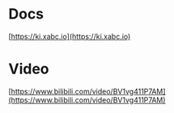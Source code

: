 # Docs

[https://ki.xabc.io](https://ki.xabc.io)

# Video

[https://www.bilibili.com/video/BV1vg411P7AM](https://www.bilibili.com/video/BV1vg411P7AM)
